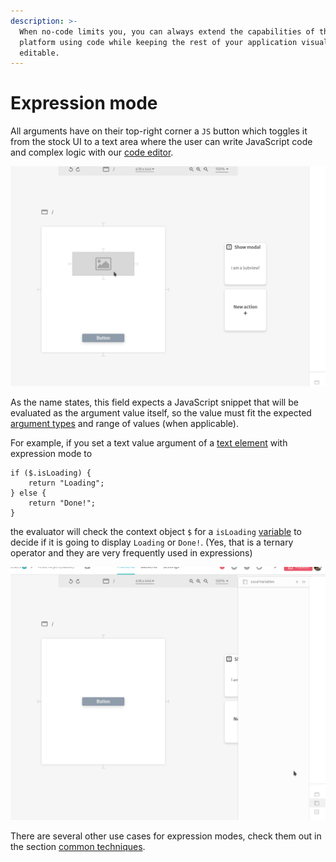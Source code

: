 ```yaml
---
description: >-
  When no-code limits you, you can always extend the capabilities of the
  platform using code while keeping the rest of your application visually
  editable.
---
```


# Expression mode

All arguments have on their top-right corner a `JS` button which toggles it from the stock UI to a text area where the user can write JavaScript code and complex logic with our [code editor](../code-editor.md).

![](../../../.gitbook/assets/expression-identify.gif)

As the name states, this field expects a JavaScript snippet that will be evaluated as the argument value itself, so the value must fit the expected [argument types](argument-types.md) and range of values (when applicable).

For example, if you set a text value argument of a [text element](../elements/text.md) with expression mode to&#x20;

```
if ($.isLoading) {
    return "Loading";
} else {
    return "Done!";
}
```

the evaluator will check the context object `$` for a `isLoading` [variable](../variables.md) to decide if it is going to display `Loading` or `Done!`. (Yes, that is a ternary operator and they are very frequently used in expressions)

![](<../../../.gitbook/assets/isloading (1).gif>)

There are several other use cases for expression modes, check them out in the section [common techniques](../../../tutorials/common-tecniques/).
